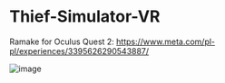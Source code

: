 # Thief-Simulator-VR

Ramake for Oculus Quest 2:
https://www.meta.com/pl-pl/experiences/3395626290543887/

![image](https://github.com/AdrianNowak97/Thief-Simulator-VR/assets/28359348/09ec9848-e032-43b4-97be-4f90ae8cefa0)



